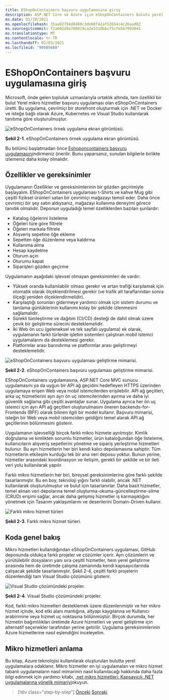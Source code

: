 ```yaml
---
title: EShopOnContainers başvuru uygulamasına giriş
description: ASP.NET Core ve Azure için eShopOnContainers bulutu yerel mikro hizmetleri başvuru uygulamasına giriş.
ms.date: 01/19/2021
ms.openlocfilehash: 35aa92794d8488c3de60f42af52654c4c26aad82
ms.sourcegitcommit: f2ab02d9a780819ca2e5310bbcf5cfe5b7993041
ms.translationtype: MT
ms.contentlocale: tr-TR
ms.lasthandoff: 02/03/2021
ms.locfileid: "99505680"
---
```

# <a name="introducing-eshoponcontainers-reference-app"></a>EShopOnContainers başvuru uygulamasına giriş

Microsoft, önde gelen topluluk uzmanlarıyla ortaklık altında, tam özellikli bir bulut Yerel mikro hizmetler başvuru uygulaması olan eShopOnContainers üretti. Bu uygulama, çevrimiçi bir storefront oluşturmak için .NET ve Docker ve isteğe bağlı olarak Azure, Kubernetes ve Visual Studio kullanılarak tanıtıma göre oluşturulmuştur.

![eShopOnContainers örnek uygulama ekran görüntüsü.](./media/eshoponcontainers-sample-app-screenshot.png)

**Şekil 2-1**. eShopOnContainers örnek uygulama ekran görüntüsü.

Bu bölümü başlatmadan önce [Eshoponcontainers başvuru uygulamasını](https://github.com/dotnet-architecture/eShopOnContainers)indirmeniz önerilir. Bunu yaparsanız, sunulan bilgilerle birlikte izlemeniz daha kolay olmalıdır.

## <a name="features-and-requirements"></a>Özellikler ve gereksinimler

Uygulamanın Özellikler ve gereksinimlerinin bir gözden geçirimiyle başlayalım. EShopOnContainers uygulaması t-Shirts ve kahve Mug gibi çeşitli fiziksel ürünleri satan bir çevrimiçi mağazayı temsil eder. Daha önce çevrimiçi bir şey satın aldıysanız, mağazayı kullanma deneyimi görece tanıdık olmalıdır. Deponun uyguladığı temel özelliklerden bazıları şunlardır:

- Katalog öğelerini listeleme
- Öğeleri türe göre filtrele
- Öğeleri markala filtrele
- Alışveriş sepetine öğe ekleme
- Sepetten öğe düzenleme veya kaldırma
- Kullanıma alma
- Hesap kaydetme
- Oturum açın
- Oturumu kapat
- Siparişleri gözden geçirme

Uygulamanın aşağıdaki işlevsel olmayan gereksinimleri de vardır:

- Yüksek oranda kullanılabilir olması gerekir ve artan trafiği karşılamak için otomatik olarak ölçeklendirilmesi gerekir (ve trafik alt taraflarından sonra ölçeği yeniden ölçeklendirmelidir).
- Karşılaştığı sorunları gidermeye yardımcı olmak için sistem durumu ve tanılama günlüklerinin kullanımı kolay bir şekilde izlenmesini sağlamalıdır.
- Sürekli tümleştirme ve dağıtım (CI/CD) desteği de dahil olmak üzere çevik bir geliştirme sürecini desteklemelidir.
- İki Web ön ucu (geleneksel ve tek sayfalı uygulama) ek olarak, uygulamanın farklı türlerde işletim sistemleri çalıştıran mobil istemci uygulamalarını da desteklemesi gerekir.
- Platformlar arası barındırma ve platformlar arası geliştirmeyi desteklemelidir.

![eShopOnContainers başvuru uygulaması geliştirme mimarisi.](./media/eshoponcontainers-development-architecture.png)

**Şekil 2-2**. eShopOnContainers başvuru uygulaması geliştirme mimarisi.

EShopOnContainers uygulamasına, ASP.NET Core MVC sunucu uygulamasını ya da uygun bir API ağ geçidini hedefleyen HTTPS üzerinden uygulamaya erişen Web veya mobil istemcilerden erişilebilir. API ağ geçitleri, arka uç hizmetlerini ayrı ayrı ön uç istemcilerinden ayırma ve daha iyi güvenlik sağlama gibi çeşitli avantajlar sunar. Uygulama ayrıca her ön uç istemci için ayrı API ağ geçitleri oluşturulmasını öneren backends-for-Frontends (BFF) olarak bilinen ilgili bir model kullanır. Başvuru mimarisi, isteğin bir Web veya mobil istemciden geldiğini temel alarak API ağ geçitlerinin bölünmesini gösterir.

Uygulamanın işlevselliği birçok farklı mikro hizmete ayrılmıştır. Kimlik doğrulama ve kimlikten sorumlu hizmetler, ürün kataloğundan öğe listeleme, kullanıcıların alışveriş sepetlerini yönetme ve sipariş yerleştirme hizmetleri bulunur. Bu ayrı hizmetlerin her biri kendi kalıcı depolamasına sahiptir. Tüm hizmetlerin etkileşim kurduğu tek bir ana veri deposu yoktur. Bunun yerine, hizmetler arasındaki koordinasyon ve iletişim, gerekli bir şekilde ve bir ileti veri yolu kullanılarak yapılır.

Farklı mikro hizmetlerin her biri, bireysel gereksinimlerine göre farklı şekilde tasarlanmıştır. Bu en boy, teknoloji yığını farklı olabilir, ancak .NET kullanılarak oluşturulmuştur ve bulut için tasarlanırlar. Daha basit hizmetler, temel alınan veri depolarına temel oluşturma-okuma-güncelleştirme-silme (CRUD) erişimi sağlar, ancak daha gelişmiş hizmetler iş karmaşıklığını yönetmek için Tasarım yaklaşımlarını ve desenlerini Domain-Driven kullanır.

![Farklı mikro hizmet türleri](./media/different-kinds-of-microservices.png)

**Şekil 2-3**. Farklı mikro hizmet türleri.

## <a name="overview-of-the-code"></a>Koda genel bakış

Mikro hizmetleri kullandığından eShopOnContainers uygulaması, GitHub deposunda oldukça farklı projeler ve çözümler içerir. Ayrı çözümlerin ve yürütülebilir dosyaların yanı sıra çeşitli hizmetler, hem yerel geliştirme sırasında hem de üretimde çalışma zamanında kendi kapsayıcılarında çalışacak şekilde tasarlanmıştır. Şekil 2-4, çeşitli farklı projelerin düzenlendiği tam Visual Studio çözümünü gösterir.

![Visual Studio çözümündeki projeler.](./media/projects-in-visual-studio-solution.png)

**Şekil 2-4**. Visual Studio çözümündeki projeler.

Kod, farklı mikro hizmetleri desteklemek üzere düzenlenmiştir ve her mikro hizmet içinde, kod etki alanı mantığına, altyapı kaygılarına ve Kullanıcı arabirimine veya hizmet uç noktasına bölünmüştür. Birçok durumda, her hizmetin bağımlılıkları üretimde Azure hizmetleri ve yerel geliştirme için alternatif seçenekler tarafından yerine getirilir. Uygulama gereksinimlerinin Azure hizmetlerine nasıl eşlendiğini inceleyelim.

## <a name="understanding-microservices"></a>Mikro hizmetleri anlama

Bu kitap, Azure teknolojisi kullanılarak oluşturulan bulutta yerel uygulamalara odaklanır. Mikro hizmetler en iyi uygulamaları ve mikro hizmet tabanlı uygulamaların nasıl mimarinin nasıl kullanılacağı hakkında daha fazla bilgi edinmek için yardımcı kitabı, [.net mikro hizmetleri: Kapsayıcılı .NET uygulamalarına yönelik mimariyi](https://dotnet.microsoft.com/download/thank-you/microservices-architecture-ebook)okuyun.

>[!div class="step-by-step"]
>[Önceki](candidate-apps.md) 
> [Sonraki](map-eshoponcontainers-azure-services.md)
